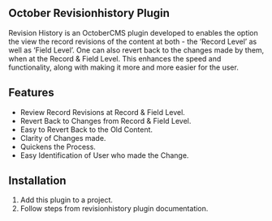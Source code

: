 **October Revisionhistory Plugin**
----------
Revision History is an OctoberCMS plugin developed to enables the option the view the record revisions of the content at both - the ‘Record Level’ as well as ‘Field Level’. One can also revert back to the changes made by them, when at the Record & Field Level. This enhances the speed and functionality, along with making it more and more easier for the user.

**Features**
----------
 - Review Record Revisions at Record & Field Level.
 - Revert Back to Changes from Record & Field Level.
 - Easy to Revert Back to the Old Content.
 - Clarity of Changes made.
 - Quickens the Process.
 - Easy Identification of User who made the Change.

**Installation**
----------
 1. Add this plugin to a project.
 2. Follow steps from revisionhistory plugin documentation.
